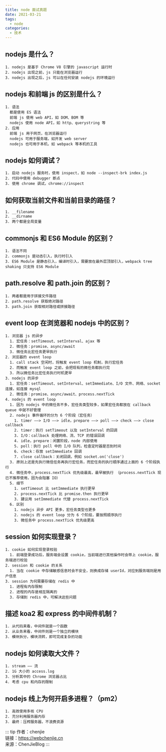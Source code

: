 ```yaml
---
title: node 面试真题
date: 2021-03-21
tags:
  - node
categories:
  - 技术
---
```

## nodejs 是什么？
    1. nodejs 是基于 Chrome V8 引擎的 javascript 运行时
    2. nodejs 出现之前，js 只能在浏览器运行
    3. nodejs 出现之后，js 可以在任何安装 nodejs 的环境运行

## nodejs 和前端 js 的区别是什么？
    1. 语法
      都是使用 ES 语法
      前端 js 使用 web API，如 DOM、BOM 等
      nodejs 使用 node API，如 http、querystring 等
    2. 应用
      前端 js 用于网页，在浏览器运行
      nodejs 可用于服务端，如开发 web server
      nodejs 也可用于本机，如 webpack 等本机的工具

## nodejs 如何调试？
    1. 启动 nodejs 服务时，使用 inspect，如 node --inspect-brk index.js
    2. 代码中使用 debugger 断点
    3. 使用 chrome 调试，chrome://inspect

## 如何获取当前文件和当前目录的路径？
    1. __filename
    2. __dirname
    3. 两个都是全局变量

## commonjs 和 ES6 Module 的区别？
    1. 语法不同
    2. commonjs 是动态引入，执行时引入
    3. ES6 Module 是静态引入，编译时引入，需要放在最外层顶部引入，webpack tree shaking 只支持 ES6 Module

## path.resolve 和 path.join 的区别？
    1. 两者都是用于拼接文件路径
    2. path.resolve 获取绝对路径
    3. path.join 获取相对路径或拼接路径

## event loop 在浏览器和 nodejs 中的区别？
    1. 浏览器 js 的异步
      1. 宏任务：setTimeout、setInterval、ajax 等
      2. 微任务：promise、async/await
      3. 微任务比宏任务更早执行
    2. 浏览器的 event loop
      1. call stack 空闲时，将触发 event loop 机制，执行宏任务
      2. 而触发 event loop 之前，会把现有的微任务都执行完
      3. 所以微任务比宏任务执行时机更早
    3. nodejs 的异步
      1. 宏任务：setTimeout、setInterval、setImmediate、I/O 文件、网络、socket 连接，如连接 mysql
      2. 微任务：promise、async/await、process.nextTick
    4. nodejs 的 event loop
      1. 因为 nodejs 中的微任务不多，宏任务类型较多，如果宏任务都放在 callback queue 中就不好管理
      2. nodejs 事件循环的分为 6 个阶段（宏任务）
        1. timer ——> I/O ——> idle，prepare ——> poll ——> check ——> close callback
        2. timer：执行 setTimeout 以及 setInterval 的回调
        3. I/O：callback 处理网络、流、TCP 的错误回调
        4. idle，prepare：闲置阶段，node 内部使用
        5. poll：执行 poll 中的 I/O 队列，检查定时器是否到时间
        6. check：存放 setImmediate 回调
        7. close callback：关闭回调，例如 socket.on('close')
      3. 原则上还是先执行微信任务再执行宏任务，而宏任务的执行顺序通过上面的 6 个阶段执行
      4. 微任务中，process.nextTick 优先级最高，最早被执行 （process.nextTick 现已不推荐使用，因为会阻塞 IO）
      5. 细节
        1. setTimeout 比 setImmediate 执行更早
        2. process.nextTick 比 promise.then 执行更早
        3. 建议用 setImmediate 代替 process.nextTick
      6. 区别
        1. nodejs 异步 API 更多，宏任务类型也更多
        2. nodejs 的 event loop 分为 6 个阶段，要按照顺序执行
        3. 微任务中 process.nextTick 优先级更高

## session 如何实现登录？
    1. cookie 如何实现登录校验
      1. 前端登录成功后，服务端会设置 cookie，当前端进行其他操作时会带上 cookie，服务端进行校验
    2. session 和 cookie 的关系
      1. 当在 cookie 中存储敏感信息时会不安全，则换成存储 userId，对应到服务端则是用户信息
    3. session 为何需要存储在 redis 中
      1. 进程有内存限制
      2. 进程的内存是相互隔离的
      3. 存储到 redis 中，可解决这些问题

## 描述 koa2 和 express 的中间件机制？
    1. 从代码来看，中间件就是一个函数
    2. 从业务来看，中间件则是一个独立的模块
    3. 模块拆分，模块流转，即可完成复杂的功能

## nodejs 如何读取大文件？
    1. stream —— 流
    2. 1G 大小的 access.log
    3. 分析其中的 Chrome 浏览器占比
    4. 考虑 cpu 和内存的限制

## nodejs 线上为何开启多进程？（pm2）
    1. 高效使用多核 CPU
    2. 充分利用服务器内存
    3. 最终：压榨服务器，不浪费资源

::: tip
作者：chenjie <br>
链接：https://webchenjie.cn <br>
来源：ChenJieBlog
:::
